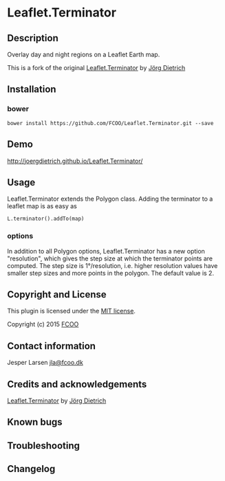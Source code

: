 # Leaflet.Terminator
>


## Description
Overlay day and night regions on a Leaflet Earth map.

This is a fork of the original [Leaflet.Terminator](https://github.com/joergdietrich/Leaflet.Terminator) by [Jörg Dietrich](https://github.com/joergdietrich)


## Installation
### bower
`bower install https://github.com/FCOO/Leaflet.Terminator.git --save`

## Demo
http://joergdietrich.github.io/Leaflet.Terminator/ 

## Usage
Leaflet.Terminator extends the Polygon class. Adding the terminator to a leaflet map is as easy as 

    L.terminator().addTo(map)

### options
In addition to all Polygon options, Leaflet.Terminator has a new option "resolution", which gives the step size at which the terminator points are computed. 
The step size is 1°/resolution, i.e. higher resolution values have smaller step sizes and more points in the polygon. 
The default value is 2.




## Copyright and License
This plugin is licensed under the [MIT license](https://github.com/FCOO/Leaflet.Terminator/LICENSE).

Copyright (c) 2015 [FCOO](https://github.com/FCOO)

## Contact information

Jesper Larsen jla@fcoo.dk


## Credits and acknowledgements
[Leaflet.Terminator](https://github.com/joergdietrich/Leaflet.Terminator) by [Jörg Dietrich](https://github.com/joergdietrich)

## Known bugs

## Troubleshooting

## Changelog



